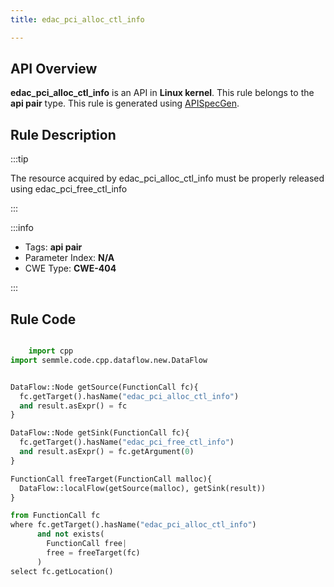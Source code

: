 ```yaml
---
title: edac_pci_alloc_ctl_info

---
```



## API Overview
**edac_pci_alloc_ctl_info** is an API in **Linux kernel**. This rule belongs to the **api pair** type. This rule is generated using [APISpecGen](../../tools/APISpecGen).
## Rule Description

:::tip

The resource acquired by edac_pci_alloc_ctl_info must be properly released using edac_pci_free_ctl_info

:::

:::info

- Tags: **api pair**
- Parameter Index: **N/A**
- CWE Type: **CWE-404**

:::

## Rule Code
```python

    import cpp
import semmle.code.cpp.dataflow.new.DataFlow


DataFlow::Node getSource(FunctionCall fc){
  fc.getTarget().hasName("edac_pci_alloc_ctl_info")
  and result.asExpr() = fc
}

DataFlow::Node getSink(FunctionCall fc){
  fc.getTarget().hasName("edac_pci_free_ctl_info")
  and result.asExpr() = fc.getArgument(0)
}

FunctionCall freeTarget(FunctionCall malloc){
  DataFlow::localFlow(getSource(malloc), getSink(result))
}

from FunctionCall fc
where fc.getTarget().hasName("edac_pci_alloc_ctl_info")
      and not exists(
        FunctionCall free| 
        free = freeTarget(fc)
      )
select fc.getLocation()

    
```